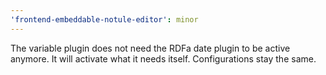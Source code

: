 ```yaml
---
'frontend-embeddable-notule-editor': minor
---
```


The variable plugin does not need the RDFa date plugin to be active anymore.
It will activate what it needs itself. Configurations stay the same.

